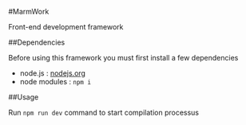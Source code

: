 #MarmWork

Front-end development framework

##Dependencies

Before using this framework you must first install a few dependencies

 - node.js : [nodejs.org](http://nodejs.org/)
 - node modules : `npm i`

##Usage

Run `npm run dev` command to start compilation processus
